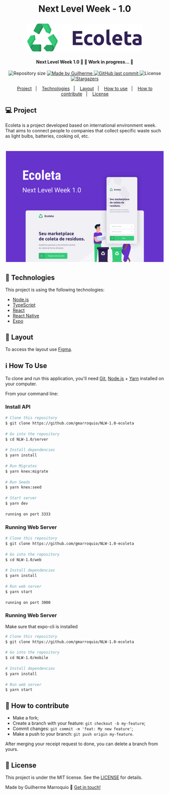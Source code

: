 <h1 align="center">Next Level Week - 1.0</h1>

<h2 align="center">
  <img alt="Ecoleta" src=".github/logo.svg" title="Ecoleta Logo"/>
</h2>

<h4 align="center"> 
	Next Level Week 1.0 🚀 🚧 Work in progress... 🚧
</h4>
<p align="center">
  <img alt="Repository size" src="https://img.shields.io/github/repo-size/gmarroquio/NLW-1.0-ecoleta?color=%23FF91AD">
	
  <a href="https://www.linkedin.com/in/gmarroquio/">
    <img alt="Made by Guilherme" src="https://img.shields.io/badge/made%20by-Guilherme-%232990B3">
  </a>

  <a href="https://github.com/Guilherme/NLW-1.0/commits/master">
    <img alt="GitHub last commit" src="https://img.shields.io/github/last-commit/gmarroquio/NLW-1.0-ecoleta?color=%23FF91AD">
  </a>

  <img alt="License" src="https://img.shields.io/badge/license-MIT?color=%232990B3">

  <a href="https://github.com/gmarroquio/NLW-1.0-ecoleta/stargazers">
    <img alt="Stargazers" src="https://img.shields.io/github/stars/gmarroquio/NLW-1.0-ecoleta?color=%23FF91AD">
  </a>
</p>

<p align="center">
  <a href="#-project">Project</a>&nbsp;&nbsp;&nbsp;|&nbsp;&nbsp;&nbsp;
  <a href="#rocket-Technologies">Technologies</a>&nbsp;&nbsp;&nbsp;|&nbsp;&nbsp;&nbsp;
  <a href="#-layout">Layout</a>&nbsp;&nbsp;&nbsp;|&nbsp;&nbsp;&nbsp;
  <a href="#-how-to-use">How to use</a>&nbsp;&nbsp;&nbsp;|&nbsp;&nbsp;&nbsp;
  <a href="#-how-to-contribute">How to contribute</a>&nbsp;&nbsp;&nbsp;|&nbsp;&nbsp;&nbsp;
  <a href="#memo-license">License</a>
</p>

## 💻 Project

Ecoleta is a project developed based on international environment week.
That aims to connect people to companies that collect specific waste such as light bulbs, batteries, cooking oil, etc.

<h1 align="center">
    <img alt="Example" title="Example" src=".github/Capa.svg" width="500px" />
</h1>

## 🚀 Technologies

This project is using the following technologies:

- [Node.js][nodejs]
- [TypeScript][typescript]
- [React][reactjs]
- [React Native][rn]
- [Expo][expo]

## 🔖 Layout

To access the layout use [Figma](https://www.figma.com/file/1SxgOMojOB2zYT0Mdk28lB/).

## ℹ️ How To Use

To clone and run this application, you'll need [Git](https://git-scm.com), [Node.js][nodejs] + [Yarn][yarn] installed on your computer.

From your command line:

### Install API

```bash
# Clone this repository
$ git clone https://github.com/gmarroquio/NLW-1.0-ecoleta

# Go into the repository
$ cd NLW-1.0/server

# Install dependencies
$ yarn install

# Run Migrates
$ yarn knex:migrate

# Run Seeds
$ yarn knex:seed

# Start server
$ yarn dev

running on port 3333
```

### Running Web Server

```bash
# Clone this repository
$ git clone https://github.com/gmarroquio/NLW-1.0-ecoleta

# Go into the repository
$ cd NLW-1.0/web

# Install dependencies
$ yarn install

# Run web server
$ yarn start

running on port 3000
```

### Running Web Server

Make sure that expo-cli is installed

```bash
# Clone this repository
$ git clone https://github.com/gmarroquio/NLW-1.0-ecoleta

# Go into the repository
$ cd NLW-1.0/mobile

# Install dependencies
$ yarn install

# Run web server
$ yarn start

```

## 🤔 How to contribute

- Make a fork;
- Create a branch with your feature: `git checkout -b my-feature`;
- Commit changes: `git commit -m 'feat: My new feature'`;
- Make a push to your branch: `git push origin my-feature`.

After merging your receipt request to done, you can delete a branch from yours.

## 📝 License

This project is under the MIT license. See the [LICENSE](https://github.com/Guilherme/NLW-1.0/blob/master/LICENSE) for details.

Made by Guilherme Marroquio 👋 [Get in touch!](https://www.linkedin.com/in/gmarroquio/)

[nodejs]: https://nodejs.org/
[typescript]: https://www.typescriptlang.org/
[expo]: https://expo.io/
[reactjs]: https://reactjs.org
[rn]: https://facebook.github.io/react-native/
[yarn]: https://yarnpkg.com/
[vs]: https://code.visualstudio.com/
[vceditconfig]: https://marketplace.visualstudio.com/items?itemName=EditorConfig.EditorConfig
[vceslint]: https://marketplace.visualstudio.com/items?itemName=dbaeumer.vscode-eslint
[prettier]: https://marketplace.visualstudio.com/items?itemName=esbenp.prettier-vscode
